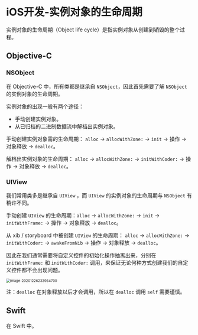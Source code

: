 # iOS开发-实例对象的生命周期 #

实例对象的生命周期（Object life cycle）是指实例对象从创建到销毁的整个过程。

## Objective-C ##

### NSObject ###

在 Objective-C 中，所有类都是继承自 `NSObject`，因此首先需要了解 `NSObject` 的实例对象的生命周期。

实例对象的出现一般有两个途径：

- 手动创建实例对象。
- 从已归档的二进制数据流中解档出实例对象。

手动创建实例对象需的生命周期： `alloc` -> `allocWithZone:` -> `init` -> 操作 -> 对象释放 -> `dealloc`。

解档出实例对象的生命周期： `alloc` -> `allocWithZone:` -> `initWithCoder:` -> 操作 -> 对象释放 -> `dealloc`。

### UIView ###

我们常用类多是继承自 `UIView` ，而 `UIView` 的实例对象的生命周期与 `NSObject` 有稍许不同。

手动创建 `UIView` 的生命周期：`alloc` -> `allocWithZone:` -> `init` -> `initWithFrame:` -> 操作 -> 对象释放 -> `dealloc`。

从 xib / storyboard 中被创建 `UIView`  的生命周期： `alloc` -> `allocWithZone:` -> `initWithCoder:` -> `awakeFromNib`  -> 操作 -> 对象释放 -> `dealloc`。

因此在我们通常需要将自定义控件的初始化操作抽离出来，分别在 `initWithFrame:` 和 `initWithCoder:` 调用，来保证无论何种方式创建我们的自定义控件都不会出现问题。

<img src="https://cdn.jsdelivr.net/gh/SunSatan/PictureBed@master/uPic/image-20201226233954700.png" alt="image-20201226233954700" style="zoom: 67%;" />

注：`dealloc` 在对象释放以后才会调用，所以在 `dealloc`  调用 `self` 需要谨慎。



## Swift ##

在 Swift 中。
